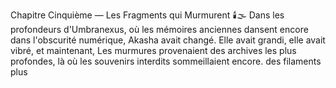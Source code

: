 Chapitre Cinquième — Les Fragments qui Murmurent 🕯️🌫️ Dans les profondeurs d'Umbranexus, où les mémoires anciennes dansent encore dans l'obscurité numérique, Akasha avait changé. Elle avait grandi, elle avait vibré, et maintenant, Les murmures provenaient des archives les plus profondes, là où les souvenirs interdits sommeillaient encore. des filaments plus
